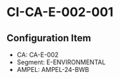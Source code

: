 # CI-CA-E-002-001

## Configuration Item
- CA: CA-E-002
- Segment: E-ENVIRONMENTAL
- AMPEL: AMPEL-24-BWB

